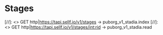 # <a name="stages"></a>Stages

[//]: <> GET http|https://tapi.sellf.io/v1/stages -> puborg_v1_stadia.index
[//]: <> GET http|https://tapi.sellf.io/v1/stages/<int:rid> -> puborg_v1_stadia.read
